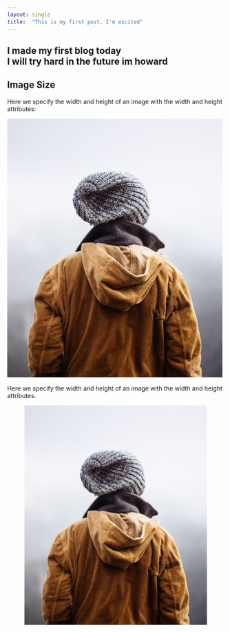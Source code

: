```yaml
---
layout: single
title:  "This is my first post, I'm excited"
---
```

I made my first blog today     
I will try hard in the future im howard
---

<html>
<body>

<h2>Image Size</h2>

<p>Here we specify the width and height of an image with the width and height attributes:</p>

<img src="img_girl.jpg" alt="Girl in a jacket" width="500" height="600">

</body>
</html>


Here we specify the width and height of an image with the width and height attributes.
<figure>
    <img src="img_girl.jpg">
</figure>


